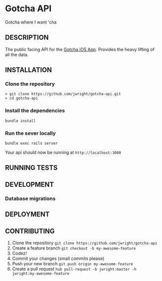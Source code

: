 Gotcha API
============

Gotcha where I want 'cha

## DESCRIPTION

The public facing API for the [Gotcha iOS App](https://github.com/donmiller/Gotcha-iOS). Provides the heavy lifting of all the data.

## INSTALLATION

### Clone the repository

```
> git clone https://github.com/jwright/gotcha-api.git
> cd gotcha-api
```

### Install the dependencies

```
bundle install
```

### Run the sever locally

```
bundle exec rails server
```

Your api should now be running at `http://localhost:3000`

## RUNNING TESTS

## DEVELOPMENT

### Database migrations

## DEPLOYMENT

## CONTRIBUTING

1. Clone the repository `git clone https://github.com/jwright/gotcha-api`
1. Create a feature branch `git checkout -b my-awesome-feature`
1. Codez!
1. Commit your changes (small commits please)
1. Push your new branch `git push origin my-awesome-feature`
1. Create a pull request `hub pull-request -b jwright:master -h jwright:my-awesome-feature`
